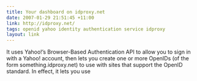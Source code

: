 ```yaml
---
title: Your dashboard on idproxy.net
date: 2007-01-29 21:51:45 +11:00
link: http://idproxy.net/
tags: openid yahoo identity authentication service idproxy
layout: link
---
```

It uses Yahoo!’s Browser-Based Authentication API to allow you to sign in with a Yahoo! account, then lets you create one or more OpenIDs (of the form something.idproxy.net) to use with sites that support the OpenID standard. In effect, it lets you use
